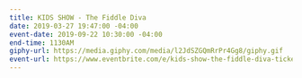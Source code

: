 ```yaml
---
title: KIDS SHOW - The Fiddle Diva
date: 2019-03-27 19:47:00 -04:00
event-date: 2019-09-22 10:30:00 -04:00
end-time: 1130AM
giphy-url: https://media.giphy.com/media/l2JdSZGQmRrPr4Gg8/giphy.gif
event-url: https://www.eventbrite.com/e/kids-show-the-fiddle-diva-tickets-69590397753
---
```


